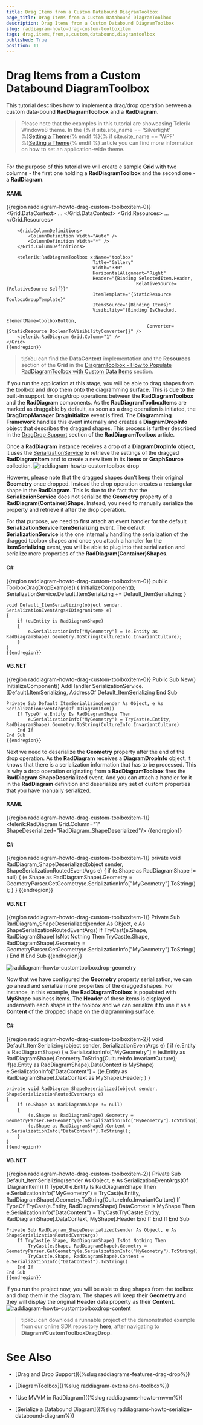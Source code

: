 ```yaml
---
title: Drag Items from a Custom Databound DiagramToolbox
page_title: Drag Items from a Custom Databound DiagramToolbox
description: Drag Items from a Custom Databound DiagramToolbox
slug: raddiagram-howto-drag-custom-toolboxitem
tags: drag,items,from,a,custom,databound,diagramtoolbox
published: True
position: 11
---
```


# Drag Items from a Custom Databound DiagramToolbox



This tutorial describes how to implement a drag/drop operation between a custom data-bound __RadDiagramToolbox__ and a __RadDiagram__.
            

>Please note that the examples in this tutorial are showcasing Telerik Windows8 theme. In the
                    {% if site.site_name == 'Silverlight' %}[Setting a Theme](http://www.telerik.com/help/silverlight/common-styling-apperance-setting-theme.html#Setting_Application-Wide_Built-In_Theme_in_the_Code-Behind){% endif %}{% if site.site_name == 'WPF' %}[Setting a Theme](http://www.telerik.com/help/wpf/common-styling-apperance-setting-theme-wpf.html#Setting_Application-Wide_Built-In_Theme_in_the_Code-Behind){% endif %}
                    article you can find more information on how to set an application-wide theme.
                

## 

For the purpose of this tutorial we will create e sample __Grid__ with two columns - the first one holding a __RadDiagramToolbox__ and the second one - a __RadDiagram__.
                

#### __XAML__

{{region raddiagram-howto-drag-custom-toolboxitem-0}}
	  <Grid>
	    <Grid.DataContext>
	        ...
	    </Grid.DataContext>
	    <Grid.Resources>
	        ...
	    </Grid.Resources>
		
	    <Grid.ColumnDefinitions>
	        <ColumnDefinition Width="Auto" />
	        <ColumnDefinition Width="*" />
	    </Grid.ColumnDefinitions>
	
	    <telerik:RadDiagramToolbox x:Name="toolbox"
	                                Title="Gallery"
	                                Width="330"
	                                HorizontalAlignment="Right"
	                                Header="{Binding SelectedItem.Header,
	                                                RelativeSource={RelativeSource Self}}"
	                                ItemTemplate="{StaticResource ToolboxGroupTemplate}"
	                                ItemsSource="{Binding Items}"
	                                Visibility="{Binding IsChecked,
	                                                    ElementName=toolboxButton,
	                                                    Converter={StaticResource BooleanToVisibilityConverter}}" />
	    <telerik:RadDiagram Grid.Column="1" />
	</Grid>
	{{endregion}}



>tipYou can find the __DataContext__ implementation and the __Resources__ section of the __Grid__ in the [DiagramToolbox - How to Populate RadDiagramToolbox with Custom Data Items](1daec0e4-4559-44a0-847e-9b3e769fea1c#PopulateWithCustomData) section.
                    

If you run the application at this stage, you will be able to drag shapes from the toolbox and drop them onto the diagramming surface. This is due to the built-in support for drag/drop operations between the __RadDiagramToolbox__ and the __RadDiagram__ components. As the __RadDiagramToolboxItems__ are marked as draggable by default, as soon as a drag operation is initiated, the __DragDropManager DragInitialize__ event is fired. The __Diagramming Framework__ handles this event internally and creates a __DiagramDropInfo__ object that describes the dragged shapes. This process is further described in the [DragDrop Support](1daec0e4-4559-44a0-847e-9b3e769fea1c#DragDropSupport) section of the __RadDiagramToolbox__ article.
                

Once a __RadDiagram__ instance receives a drop of a __DiagramDropInfo__ object, it uses the [SerializationService](1479043d-76bd-44ee-9f6c-7d1acd000767#SerializationService) to retrieve the settings of the dragged __RadDiagramItem__ and to create a new item in its __Items__ or __GraphSource__ collection.
                ![raddiagram-howto-customtoolbox-drop](images/RadDiagram_HowTo_CustomToolbox_Drop.png)

However, please note that the dragged shapes don't keep their original __Geometry__ once dropped. Instead the drop operation creates a rectangular shape in the __RadDiagram__. This is due to the fact that the __SerializaionService__ does not serialize the __Geometry__ property of a __RadDiagram(Container)Shape__. Instead, you need to manually serialize the property and retrieve it after the drop operation.
                

For that purpose, we need to first attach an event handler for the default __SerializationService ItemSerializing__ event. The default __SerializationService__ is the one internally handling the serialization of the dragged toolbox shapes and once you attach a handler for the __ItemSerializing__ event, you will be able to plug into that serialization and serialize more properties of the __RadDiagram(Container)Shapes__.
                

#### __C#__

{{region raddiagram-howto-drag-custom-toolboxitem-0}}
	public ToolboxDragDropExample()
	{
	    InitializeComponent();
	    SerializationService.Default.ItemSerializing += Default_ItemSerializing;
	}
	
	void Default_ItemSerializing(object sender, SerializationEventArgs<IDiagramItem> e)
	{
	    if (e.Entity is RadDiagramShape)
	    {
	        e.SerializationInfo["MyGeometry"] = (e.Entity as RadDiagramShape).Geometry.ToString(CultureInfo.InvariantCulture);
	    }
	}
	{{endregion}}



#### __VB.NET__

{{region raddiagram-howto-drag-custom-toolboxitem-0}}
	Public Sub New()
	    InitializeComponent()
	    AddHandler SerializationService.[Default].ItemSerializing, AddressOf Default_ItemSerializing
	End Sub
	
	Private Sub Default_ItemSerializing(sender As Object, e As SerializationEventArgs(Of IDiagramItem))
	    If TypeOf e.Entity Is RadDiagramShape Then
	        e.SerializationInfo("MyGeometry") = TryCast(e.Entity, RadDiagramShape).Geometry.ToString(CultureInfo.InvariantCulture)
	    End If
	End Sub
	{{endregion}}



Next we need to deserialize the __Geometry__ property after the end of the drop operation. As the __RadDiagram__ receives a __DiagramDropInfo__ object, it knows that there is a serialization information that has to be processed. This is why a drop operation originating from a __RadDiagramToolbox__ fires the __RadDiagram ShapeDeserialized__ event. And you can attach a handler for it in the __RadDiagram__ definition and deserialize any set of custom properties that you have manually serialized.
                

#### __XAML__

{{region raddiagram-howto-drag-custom-toolboxitem-1}}
	 <telerik:RadDiagram Grid.Column="1" ShapeDeserialized="RadDiagram_ShapeDeserialized"/>
	{{endregion}}



#### __C#__

{{region raddiagram-howto-drag-custom-toolboxitem-1}}
	private void RadDiagram_ShapeDeserialized(object sender, ShapeSerializationRoutedEventArgs e)
	{
	    if (e.Shape as RadDiagramShape != null)
	    {
	        (e.Shape as RadDiagramShape).Geometry = GeometryParser.GetGeometry(e.SerializationInfo["MyGeometry"].ToString());
	    }
	}
	{{endregion}}



#### __VB.NET__

{{region raddiagram-howto-drag-custom-toolboxitem-1}}
	Private Sub RadDiagram_ShapeDeserialized(sender As Object, e As ShapeSerializationRoutedEventArgs)
	    If TryCast(e.Shape, RadDiagramShape) IsNot Nothing Then
	        TryCast(e.Shape, RadDiagramShape).Geometry = GeometryParser.GetGeometry(e.SerializationInfo("MyGeometry").ToString())
	    End If
	End Sub
	{{endregion}}

![raddiagram-howto-customtoolboxdrop-geometry](images/raddiagram-howto-customtoolboxdrop-geometry.png)

Now that we have configured the __Geometry__ property serialization, we can go ahead and serialize more properties of the dragged shapes. For instance, in this example, the __RadDiagramToolbox__ is populated with __MyShape__ business items. The __Header__ of these items is displayed underneath each shape in the toolbox and we can serialize it to use it as a __Content__ of the dropped shape on the diagramming surface.
                

#### __C#__

{{region raddiagram-howto-drag-custom-toolboxitem-2}}
	void Default_ItemSerializing(object sender, SerializationEventArgs<IDiagramItem> e)
	{
	    if (e.Entity is RadDiagramShape)
	    {
	        e.SerializationInfo["MyGeometry"] = (e.Entity as RadDiagramShape).Geometry.ToString(CultureInfo.InvariantCulture);
	        if((e.Entity as RadDiagramShape).DataContext is MyShape)
	        e.SerializationInfo["DataContent"] = ((e.Entity as RadDiagramShape).DataContext as MyShape).Header;
	    }
	}
	
	private void RadDiagram_ShapeDeserialized(object sender, ShapeSerializationRoutedEventArgs e)
	{
	    if (e.Shape as RadDiagramShape != null)
	    {
	        (e.Shape as RadDiagramShape).Geometry = GeometryParser.GetGeometry(e.SerializationInfo["MyGeometry"].ToString());
	        (e.Shape as RadDiagramShape).Content = e.SerializationInfo["DataContent"].ToString();
	    }
	}
	{{endregion}}



#### __VB.NET__

{{region raddiagram-howto-drag-custom-toolboxitem-2}}
	Private Sub Default_ItemSerializing(sender As Object, e As SerializationEventArgs(Of IDiagramItem))
	    If TypeOf e.Entity Is RadDiagramShape Then
	        e.SerializationInfo("MyGeometry") = TryCast(e.Entity, RadDiagramShape).Geometry.ToString(CultureInfo.InvariantCulture)
	        If TypeOf TryCast(e.Entity, RadDiagramShape).DataContext Is MyShape Then
	            e.SerializationInfo("DataContent") = TryCast(TryCast(e.Entity, RadDiagramShape).DataContext, MyShape).Header
	        End If
	    End If
	End Sub
	
	Private Sub RadDiagram_ShapeDeserialized(sender As Object, e As ShapeSerializationRoutedEventArgs)
	    If TryCast(e.Shape, RadDiagramShape) IsNot Nothing Then
	        TryCast(e.Shape, RadDiagramShape).Geometry = GeometryParser.GetGeometry(e.SerializationInfo("MyGeometry").ToString())
	        TryCast(e.Shape, RadDiagramShape).Content = e.SerializationInfo("DataContent").ToString()
	    End If
	End Sub
	{{endregion}}



If you run the project now, you will be able to drag shapes from the toolbox and drop them in the diagram. The shapes will keep their __Geometry__ and they will display the original __Header__ data property as their __Content__.
            ![raddiagram-howto-customtoolboxdrop-content](images/raddiagram-howto-customtoolboxdrop-content.png)

>tipYou can download a runnable project of the demonstrated example from our online SDK repository
						[here](https://github.com/telerik/xaml-sdk), after navigating to __Diagram/CustomToolboxDragDrop__.
					

# See Also

 * [Drag and Drop Support]({%slug raddiagrams-features-drag-drop%})

 * [DiagramToolbox]({%slug raddiagram-extensions-toolbox%})

 * [Use MVVM in RadDiagram]({%slug raddiagrams-howto-mvvm%})

 * [Serialize a Databound Diagram]({%slug raddiagrams-howto-serialize-databound-diagram%})
